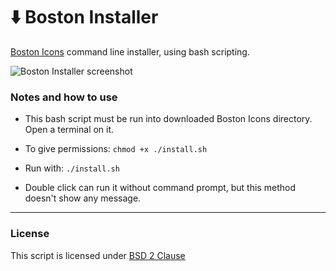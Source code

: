 # ⬇️ Boston Installer
[Boston Icons](https://www.opendesktop.org/p/1012402/) command line installer, using bash scripting.

![Boston Installer screenshot](https://github.com/heychrisd/Boston-Installer/blob/master/screenshot.png)


### Notes and how to use

* This bash script must be run into downloaded Boston Icons directory. Open a terminal on it.

* To give permissions: `chmod +x ./install.sh`

* Run with: `./install.sh`

* Double click can run it without command prompt, but this method doesn't show any message.

***

### License

This script is licensed under [BSD 2 Clause](https://github.com/heychrisd/Boston-Installer/blob/master/LICENSE)
